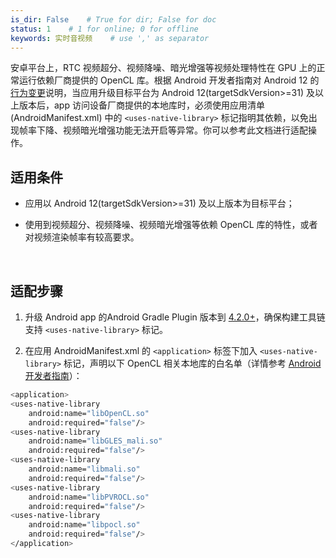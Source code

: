 ```yaml
---
is_dir: False    # True for dir; False for doc
status: 1    # 1 for online; 0 for offline
keywords: 实时音视频    # use ',' as separator
---
```


安卓平台上，RTC 视频超分、视频降噪、暗光增强等视频处理特性在 GPU 上的正常运行依赖厂商提供的 OpenCL 库。根据 Android 开发者指南对 Android 12 的[行为变更](https://developer.android.google.cn/about/versions/12/behavior-changes-12#vendor-libraries)说明，当应用升级目标平台为 Android 12(targetSdkVersion>=31) 及以上版本后，app 访问设备厂商提供的本地库时，必须使用应用清单 (AndroidManifest.xml) 中的 `<uses-native-library>` 标记指明其依赖，以免出现帧率下降、视频暗光增强功能无法开启等异常。你可以参考此文档进行适配操作。
<br>

## 适用条件

- 应用以 Android 12(targetSdkVersion>=31) 及以上版本为目标平台；
	
- 使用到视频超分、视频降噪、视频暗光增强等依赖 OpenCL 库的特性，或者对视频渲染帧率有较高要求。
	

<br>

## 适配步骤

1. 升级 Android app 的Android Gradle Plugin 版本到 [4.2.0+](https://developer.android.com/studio/past-releases/past-agp-releases/agp-4-2-0-release-notes)，确保构建工具链支持 `<uses-native-library>` 标记。
	
2. 在应用 AndroidManifest.xml 的 `<application>` 标签下加入 `<uses-native-library>` 标记，声明以下 OpenCL 相关本地库的白名单（详情参考 [Android 开发者指南](https://developer.android.com/guide/topics/manifest/uses-native-library-element)）：
	

  ```bash
<application>
  <uses-native-library
      android:name="libOpenCL.so"
      android:required="false"/>
  <uses-native-library
      android:name="libGLES_mali.so"
      android:required="false"/>
  <uses-native-library
      android:name="libmali.so"
      android:required="false"/>
  <uses-native-library
      android:name="libPVROCL.so"
      android:required="false"/>
  <uses-native-library
      android:name="libpocl.so"
      android:required="false"/>
 </application>
```
